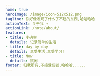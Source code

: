 ```yaml
---
home: true
heroImage: /image/icon-512x512.png
tagline: 你好像发现了什么了不起的东西,哈哈哈哈
actionText: 关于我 →
actionLink: /note/about/
features:
- title: 小确幸 
  details: 记录简单的生活
- title: day by day
  details: 享受生活,享受学习!
- title: Now
  details: 赋闲
footer: 归我所有,不接受反驳,哈哈哈......
---
```

